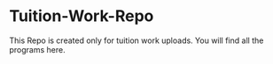 # Tuition-Work-Repo
This Repo is created only for tuition work uploads.
You will find all the programs here.
